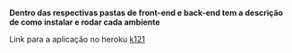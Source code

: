 **Dentro das respectivas pastas de front-end e back-end tem a descrição de como instalar e rodar cada ambiente**

Link para a aplicação no heroku [k121](https://front-k121.herokuapp.com/)